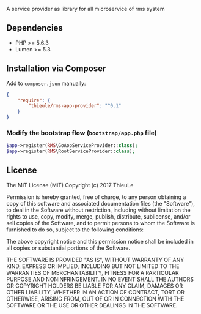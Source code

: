 
A service provider as library for all microservice of rms system

## Dependencies

* PHP >= 5.6.3
* Lumen >= 5.3

## Installation via Composer


Add to `composer.json` manually:

```json
{
    "require": {
        "thieule/rms-app-provider": "^0.1"
    }
}
```

### Modify the bootstrap flow (```bootstrap/app.php``` file)

```php
$app->register(RMS\GoAopServiceProvider::class);
$app->register(RMS\RootServiceProvider::class);
```



## License

The MIT License (MIT)
Copyright (c) 2017 ThieuLe

Permission is hereby granted, free of charge, to any person obtaining a copy of this software and associated documentation files (the "Software"), to deal in the Software without restriction, including without limitation the rights to use, copy, modify, merge, publish, distribute, sublicense, and/or sell copies of the Software, and to permit persons to whom the Software is furnished to do so, subject to the following conditions:

The above copyright notice and this permission notice shall be included in all copies or substantial portions of the Software.

THE SOFTWARE IS PROVIDED "AS IS", WITHOUT WARRANTY OF ANY KIND, EXPRESS OR IMPLIED, INCLUDING BUT NOT LIMITED TO THE WARRANTIES OF MERCHANTABILITY, FITNESS FOR A PARTICULAR PURPOSE AND NONINFRINGEMENT. IN NO EVENT SHALL THE AUTHORS OR COPYRIGHT HOLDERS BE LIABLE FOR ANY CLAIM, DAMAGES OR OTHER LIABILITY, WHETHER IN AN ACTION OF CONTRACT, TORT OR OTHERWISE, ARISING FROM, OUT OF OR IN CONNECTION WITH THE SOFTWARE OR THE USE OR OTHER DEALINGS IN THE SOFTWARE.
